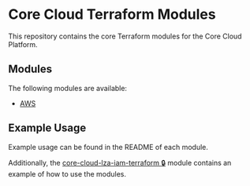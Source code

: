# Core Cloud Terraform Modules

This repository contains the core Terraform modules for the Core Cloud Platform.

## Modules

The following modules are available:

- [AWS](./modules/aws/README.md)

## Example Usage

Example usage can be found in the README of each module. 

Additionally, the [core-cloud-lza-iam-terraform 🔒](https://github.com/UKHomeOffice/core-cloud-lza-iam-terraform) module contains an example of how to use the modules.
